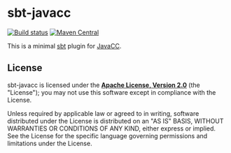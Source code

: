 # sbt-javacc

[![Build status](https://img.shields.io/github/workflow/status/travisbrown/sbt-javacc/Continuous%20Integration.svg)](https://github.com/travisbrown/sbt-javacc/actions)
[![Maven Central](https://maven-badges.herokuapp.com/maven-central/dev.travisbrown/sbt-javacc/badge.svg)](https://maven-badges.herokuapp.com/maven-central/dev.travisbrown/sbt-javacc_2.12_1.0)

This is a minimal [sbt](https://www.scala-sbt.org/) plugin for [JavaCC](https://javacc.github.io/javacc/).

## License

sbt-javacc is licensed under the **[Apache License, Version 2.0][apache]**
(the "License"); you may not use this software except in compliance with the
License.

Unless required by applicable law or agreed to in writing, software
distributed under the License is distributed on an "AS IS" BASIS,
WITHOUT WARRANTIES OR CONDITIONS OF ANY KIND, either express or implied.
See the License for the specific language governing permissions and
limitations under the License.

[apache]: http://www.apache.org/licenses/LICENSE-2.0
